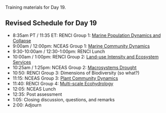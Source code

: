 Training materials for Day 19.

## Revised Schedule for Day 19

- 8:35am PT / 11:35 ET: RENCI Group 1: <a href="https://github.com/NCEAS/training/blob/master/2014-oss/day-19/Fisheries_Collapse_Renci_OSS2014.pptx">Marine Population Dynamics and Collapse</a>
- 9:00am / 12:00pm: NCEAS Group 1: <a href="https://github.com/NCEAS/training/blob/master/2014-oss/day-19/ACTUAL_Final_MarineCitSci_Presentation.pdf">Marine Community Dynamics</a>
- 9:30-10:00am / 12:30-1:00pm: RENCI Lunch
- 10:00am / 1:00pm: RENCI Group 2: <a href="https://github.com/NCEAS/training/blob/master/2014-oss/day-19/Tyson_et_al.pdf">Land-use Intensity and Ecosystem Services</a>
- 10:25am / 1:25pm: NCEAS Group 2: <a href="https://github.com/NCEAS/training/blob/master/2014-oss/day-19/NCEAS_CADrought2.pptx">Macrosystems Drought</a>
- 10:50: RENCI Group 3: Dimensions of Biodiversity (so what?)
- 11:15: NCEAS Group 3: <a href="https://github.com/NCEAS/training/blob/master/2014-oss/day-19/IntroPlantcom.pptx">Plant Community Dynamics</a>
- 11:40: RENCI Group 4: <a href="https://github.com/NCEAS/training/blob/master/2014-oss/day-19/RENCI_Ecohydro.md">Multi-scale Ecohydrology</a>
- 12:05: NCEAS Lunch
- 12:35: Post assessment
- 1:05: Closing discussion, questions, and remarks
- 2:00: Adjourn

